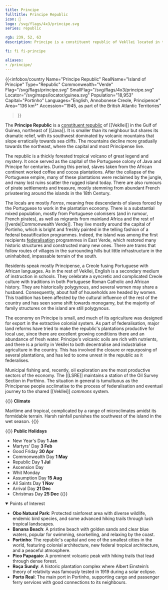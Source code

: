 ```yaml
---
title: Principe
fulltitle: Principe Republic
icon: 🌾
logo: /svg/flags/4x3/principe.svg
series: republic

rgb: 239, 52, 63
description: Principe is a constituent republic of Vekllei located in the Gulf of Guinea.

fi: fi fi-principe

aliases:
- /principe/
---
```

{{<infobox/country
	 Name="Principe Republic"
	 RealName="Island of Principe"
	 Type="Republic"
	 Commonwealth="Verde"
	 Flag="/svg/flags/principe.svg"
	 SmallFlag="/svg/flags/4x3/principe.svg"
	 Locator="/svg/maps/locator/guinea.svg"
	 Population="18,953"
	 Capital="Portinho"
	 Languages="English, Annobonese Creole, Principence"
	 Area="136 km²"
	 Accession="1945, as part of the British Atlantic Territories"
 >}}

The <span class="fi fi-principe"></span> **Principe Republic** is a [constituent republic](/republics/) of [[Vekllei]] in the Gulf of Guinea, northeast of [[Java]]. It is smaller than its neighbour but shares its dramatic relief, with its southwest dominated by volcanic mountains that slope erratically towards sea cliffs. The mountains decline more gradually towards the northeast, where the capital and most Principense live.

The republic is a thickly forested tropical volcano of great legend and mystery. It once served as the capital of the Portuguese colony of Java and Principe for centuries. During this period, slaves taken from the African continent worked coffee and cocoa plantations. After the collapse of the Portuguese empire, many of these plantations were reclaimed by the jungle, and many lost ruins scatter the rugged island today. There are also rumours of pirate settlements and treasure, mostly stemming from abundant French privateering around the islands in the 18th Century.

The locals are mostly *Forros*, meaning free descendants of slaves forced by the Portuguese to work in the plantation economy. There is a substantial mixed population, mostly from Portuguese colonisers (and in rumour, French pirates), as well as migrants from mainland Africa and the rest of [[verde|Commonwealth Verde]]. They live mostly around the capital of Portinho, which is bright and freshly painted in the telling fashion of a federal beautification programmes. Indeed, the island was among the first recipients [federalisation](/federalisation/) programmes in East Verde, which restored many historic structures and constructed many new ones. There are trams that follow routes of villages in the surrounding hills but little infrastructure in the uninhabited, impassable terrain of the south.

Residents speak mostly Principense, a Creole fusing Portuguese with African languages. As in the rest of Vekllei, English is a secondary medium of instruction in schools. They celebrate a syncretic and complicated Creole culture with traditions in both Portuguese Roman Catholic and African history. They are historically polygynous, and several women may share a husband. Consequently, about half of households are headed by women. This tradition has been affected by the cultural influence of the rest of the country and has seen some shift towards monogamy, but the majority of family structures on the island are still polygynous.

The economy on Principe is small, and much of its agriculture was designed for export in the extractive colonial system. As part of federalisation, major land reforms have tried to make the republic's plantations productive for local use, since there are excellent growing conditions there and an abundance of fresh water. Principe's volcanic soils are rich with nutrients, and there is a priority in Vekllei to both decentralise and industrialise agriculture in the country. This has involved the closure or repurposing of several plantations, and has led to some unrest in the republic as it federalises.

Municipal fishing and, recently, oil exploration are the most productive sectors of the economy. The [[LSRE]] maintains a station of the Oil Survey Section in Porthino. The situation in general is tumultuous as the Principense people acclimatise to the process of federalisation and eventual journey to the shared [[Vekllei]] *commons* system.

{{<note table>}}
**Climate**

Maritime and tropical, complicated by a range of microclimates amidst its formidable terrain. Harsh rainfall punishes the southwest of the island in the wet season.
{{</note>}}

{{<note table>}}
**Public Holidays**

* New Year's Day **1 Jan**
* Martyrs' Day **3 Feb**
* Good Friday **30 Apr**
* Commonwealth Day **1 May**
* Republic Day **1 Jul**
* Ascension Day
* Whit Monday
* Assumption Day **15 Aug**
* All Saints Day **1 Nov**
* Arrival Day **21 Dec**
* Christmas Day **25 Dec**
{{</note>}}

<details open>
<summary>Points of Interest</summary>

- **Obo Natural Park**: Protected rainforest area with diverse wildlife, endemic bird species, and some advanced hiking trails through lush tropical landscapes.
- **Banana Beach**: A pristine beach with golden sands and clear blue waters, popular for swimming, snorkelling, and relaxing by the coast.
- **Portinho**: The republic's capital and one of the smallest cities in the world, featuring colonial architecture, new federal tropical architecture, and a peaceful atmosphere.
- **Pico Papagaio**: A prominent volcanic peak with hiking trails that lead through dense forest.
- **Roça Sundy**: A historic plantation complex where Albert Einstein’s theory of relativity was famously tested in 1919 during a solar eclipse.
- **Porto Real**: The main port in Portinho, supporting cargo and passenger ferry services with good connections to its neighbours.
</details>

